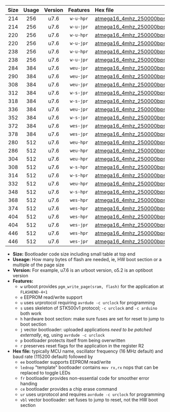 |Size|Usage|Version|Features|Hex file|
|:-:|:-:|:-:|:-:|:--|
|214|256|u7.6|`w-u-hpr`|[atmega16_4mhz_250000bps_ur.hex](https://raw.githubusercontent.com/stefanrueger/urboot/main//atmega16_4mhz_250000bps_ur.hex)|
|214|256|u7.6|`w-u-jpr`|[atmega16_4mhz_250000bps_ur_vbl.hex](https://raw.githubusercontent.com/stefanrueger/urboot/main//atmega16_4mhz_250000bps_ur_vbl.hex)|
|220|256|u7.6|`w-u-hpr`|[atmega16_4mhz_250000bps_lednop_ur.hex](https://raw.githubusercontent.com/stefanrueger/urboot/main//atmega16_4mhz_250000bps_lednop_ur.hex)|
|220|256|u7.6|`w-u-jpr`|[atmega16_4mhz_250000bps_lednop_ur_vbl.hex](https://raw.githubusercontent.com/stefanrueger/urboot/main//atmega16_4mhz_250000bps_lednop_ur_vbl.hex)|
|238|256|u7.6|`w-u-hpr`|[atmega16_4mhz_250000bps_lednop_fr_ur.hex](https://raw.githubusercontent.com/stefanrueger/urboot/main//atmega16_4mhz_250000bps_lednop_fr_ur.hex)|
|238|256|u7.6|`w-u-jpr`|[atmega16_4mhz_250000bps_lednop_fr_ur_vbl.hex](https://raw.githubusercontent.com/stefanrueger/urboot/main//atmega16_4mhz_250000bps_lednop_fr_ur_vbl.hex)|
|284|384|u7.6|`weu-jpr`|[atmega16_4mhz_250000bps_ee_ur_vbl.hex](https://raw.githubusercontent.com/stefanrueger/urboot/main//atmega16_4mhz_250000bps_ee_ur_vbl.hex)|
|290|384|u7.6|`weu-jpr`|[atmega16_4mhz_250000bps_ee_lednop_ur_vbl.hex](https://raw.githubusercontent.com/stefanrueger/urboot/main//atmega16_4mhz_250000bps_ee_lednop_ur_vbl.hex)|
|308|384|u7.6|`weu-jpr`|[atmega16_4mhz_250000bps_ee_lednop_fr_ur_vbl.hex](https://raw.githubusercontent.com/stefanrueger/urboot/main//atmega16_4mhz_250000bps_ee_lednop_fr_ur_vbl.hex)|
|312|384|u7.6|`w-s-jpr`|[atmega16_4mhz_250000bps_vbl.hex](https://raw.githubusercontent.com/stefanrueger/urboot/main//atmega16_4mhz_250000bps_vbl.hex)|
|318|384|u7.6|`w-s-jpr`|[atmega16_4mhz_250000bps_lednop_vbl.hex](https://raw.githubusercontent.com/stefanrueger/urboot/main//atmega16_4mhz_250000bps_lednop_vbl.hex)|
|336|384|u7.6|`weu-jpr`|[atmega16_4mhz_250000bps_ee_lednop_fr_ce_ur_vbl.hex](https://raw.githubusercontent.com/stefanrueger/urboot/main//atmega16_4mhz_250000bps_ee_lednop_fr_ce_ur_vbl.hex)|
|352|384|u7.6|`w-s-jpr`|[atmega16_4mhz_250000bps_lednop_fr_vbl.hex](https://raw.githubusercontent.com/stefanrueger/urboot/main//atmega16_4mhz_250000bps_lednop_fr_vbl.hex)|
|372|384|u7.6|`wes-jpr`|[atmega16_4mhz_250000bps_ee_vbl.hex](https://raw.githubusercontent.com/stefanrueger/urboot/main//atmega16_4mhz_250000bps_ee_vbl.hex)|
|378|384|u7.6|`wes-jpr`|[atmega16_4mhz_250000bps_ee_lednop_vbl.hex](https://raw.githubusercontent.com/stefanrueger/urboot/main//atmega16_4mhz_250000bps_ee_lednop_vbl.hex)|
|280|512|u7.6|`weu-hpr`|[atmega16_4mhz_250000bps_ee_ur.hex](https://raw.githubusercontent.com/stefanrueger/urboot/main//atmega16_4mhz_250000bps_ee_ur.hex)|
|286|512|u7.6|`weu-hpr`|[atmega16_4mhz_250000bps_ee_lednop_ur.hex](https://raw.githubusercontent.com/stefanrueger/urboot/main//atmega16_4mhz_250000bps_ee_lednop_ur.hex)|
|304|512|u7.6|`weu-hpr`|[atmega16_4mhz_250000bps_ee_lednop_fr_ur.hex](https://raw.githubusercontent.com/stefanrueger/urboot/main//atmega16_4mhz_250000bps_ee_lednop_fr_ur.hex)|
|308|512|u7.6|`w-s-hpr`|[atmega16_4mhz_250000bps.hex](https://raw.githubusercontent.com/stefanrueger/urboot/main//atmega16_4mhz_250000bps.hex)|
|314|512|u7.6|`w-s-hpr`|[atmega16_4mhz_250000bps_lednop.hex](https://raw.githubusercontent.com/stefanrueger/urboot/main//atmega16_4mhz_250000bps_lednop.hex)|
|332|512|u7.6|`weu-hpr`|[atmega16_4mhz_250000bps_ee_lednop_fr_ce_ur.hex](https://raw.githubusercontent.com/stefanrueger/urboot/main//atmega16_4mhz_250000bps_ee_lednop_fr_ce_ur.hex)|
|348|512|u7.6|`w-s-hpr`|[atmega16_4mhz_250000bps_lednop_fr.hex](https://raw.githubusercontent.com/stefanrueger/urboot/main//atmega16_4mhz_250000bps_lednop_fr.hex)|
|368|512|u7.6|`wes-hpr`|[atmega16_4mhz_250000bps_ee.hex](https://raw.githubusercontent.com/stefanrueger/urboot/main//atmega16_4mhz_250000bps_ee.hex)|
|374|512|u7.6|`wes-hpr`|[atmega16_4mhz_250000bps_ee_lednop.hex](https://raw.githubusercontent.com/stefanrueger/urboot/main//atmega16_4mhz_250000bps_ee_lednop.hex)|
|404|512|u7.6|`wes-hpr`|[atmega16_4mhz_250000bps_ee_lednop_fr.hex](https://raw.githubusercontent.com/stefanrueger/urboot/main//atmega16_4mhz_250000bps_ee_lednop_fr.hex)|
|404|512|u7.6|`wes-jpr`|[atmega16_4mhz_250000bps_ee_lednop_fr_vbl.hex](https://raw.githubusercontent.com/stefanrueger/urboot/main//atmega16_4mhz_250000bps_ee_lednop_fr_vbl.hex)|
|446|512|u7.6|`wes-hpr`|[atmega16_4mhz_250000bps_ee_lednop_fr_ce.hex](https://raw.githubusercontent.com/stefanrueger/urboot/main//atmega16_4mhz_250000bps_ee_lednop_fr_ce.hex)|
|446|512|u7.6|`wes-jpr`|[atmega16_4mhz_250000bps_ee_lednop_fr_ce_vbl.hex](https://raw.githubusercontent.com/stefanrueger/urboot/main//atmega16_4mhz_250000bps_ee_lednop_fr_ce_vbl.hex)|

- **Size:** Bootloader code size including small table at top end
- **Useage:** How many bytes of flash are needed, ie, HW boot section or a multiple of the page size
- **Version:** For example, u7.6 is an urboot version, o5.2 is an optiboot version
- **Features:**
  + `w` urboot provides `pgm_write_page(sram, flash)` for the application at `FLASHEND-4+1`
  + `e` EEPROM read/write support
  + `u` uses urprotocol requiring `avrdude -c urclock` for programming
  + `s` uses skeleton of STK500v1 protocol; `-c urclock` and `-c arduino` both work
  + `h` hardware boot section: make sure fuses are set for reset to jump to boot section
  + `j` vector bootloader: uploaded applications *need to be patched externally*, eg, using `avrdude -c urclock`
  + `p` bootloader protects itself from being overwritten
  + `r` preserves reset flags for the application in the register R2
- **Hex file:** typically MCU name, oscillator frequency (16 MHz default) and baud rate (115200 default) followed by
  + `ee` bootloader supports EEPROM read/write
  + `lednop` "template" bootloader contains `mov rx,rx` nops that can be replaced to toggle LEDs
  + `fr` bootloader provides non-essential code for smoother error handing
  + `ce` bootloader provides a chip erase command
  + `ur` uses urprotocol and requires `avrdude -c urclock` for programming
  + `vbl` vector bootloader: set fuses to jump to reset, not the HW boot section
